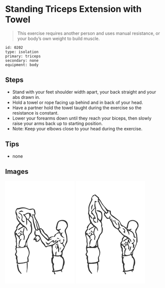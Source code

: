 # Standing Triceps Extension with Towel
> This exercise requires another person and uses manual resistance, or your body’s own weight to build muscle.

``` 
id: 0202 
type: isolation 
primary: triceps 
secondary: none 
equipment: body 
``` 

## Steps

 - Stand with your feet shoulder width apart, your back straight and your abs drawn in.
 - Hold a towel or rope facing up behind and in back of your head.
 - Have a partner hold the towel taught during the exercise so the resistance is constant.
 - Lower your forearms down until they reach your biceps, then slowly raise your arms back up to starting position.
 - Note: Keep your elbows close to your head during the exercise.

## Tips

 - none

## Images

<svg width="224" height="250pt" viewBox="0 0 168 250" xmlns="http://www.w3.org/2000/svg">
  <g fill="#FFF">
    <path d="M0 0h168v250H0V0m28.61 67.07c-4.02 3.97-4.87 10.57-2.29 15.55 2.12 3.61.19 8.18 2.43 11.73 1.85 2.85 3.53 5.89 6.18 8.1-2.61 2.86-5.16 5.82-7.28 9.07-1.41 1.7-.36 3.87.01 5.75-1.48 1.78-3.07 3.53-4.16 5.6-2.13 3.61-.61 7.96.1 11.76 1.79 4.12 3.03 8.55 1.89 13.05 1.58 4.02 2.03 8.73-.69 12.41.26.52.76 1.58 1.02 2.1-.45 1.2-.88 2.41-1.34 3.62.67 1.7 1.39 3.4 1.75 5.2.88 2.99-1.83 5.32-2.67 7.98.63 2.19 1.98 4.07 3.08 6.05-.24.75-.71 2.26-.95 3.01.85 2.59 2.13 5.18 1.97 7.97.06 1.65-.65 3.39.04 4.98 2.32.73 4.76 1.36 7.21.94 5.78-.85 11.78-1.01 17.22-3.38.16 5.79.58 11.59.28 17.39-.34 2.64-1.12 5.33-.24 7.96 1.65-8.9 3.01-17.94 1.57-26.98l2.52 1.24c1.01-3.73.07-7.53-.51-11.24 1.76-4.41 3.68-9.01 3.22-13.87-.49-3.3-1.78-6.4-2.64-9.6-.35-.37-1.04-1.11-1.39-1.48-2.1-5.01-2.19-10.5-1.57-15.83 1.46-3.79 4.01-7.12 4.75-11.18.7-3.44 4.01-5.36 5.57-8.33 1.53-2.42 1.34-5.41 1.68-8.15.64-4.34-1.59-8.42-1.22-12.75-.44-1.61-.82-3.24-1.15-4.88-2.22-2.1-4.45-4.2-6.45-6.53 2.1-2.4 3.56-5.25 4.04-8.42 1.49 1.45 3.26 2.54 5.19 3.3 1.15 4.91.88 10.04 2.34 14.89 1.45 5.11 2.12 10.61 5.04 15.17-2.88 4.41-4.32 12.21.92 15.5-1.49 2.33-3.27 4.45-5.21 6.42-.08.78-.25 2.32-.34 3.1 1.6-.17 3.2-.34 4.79-.52-.02 1.55-.64 3.95 1.45 4.45 4.7 1.58 8.32-3.1 10.07-6.85 1.11 3.8 2.96 7.44 5.23 10.68 2.52 2.68 4.92 5.46 6.95 8.55-.18.27-.54.82-.71 1.09 1.53-.73 2.93-.76 3.95.7.07-.33.21-.98.28-1.3 3.52-2.56 8.27-1.17 12.16-2.94-.27.37-.81 1.12-1.08 1.49 3.19 6.09-.51 13.12 2.53 19.27-1.32 2.14-.37 4.53.23 6.72-.77.79-1.55 1.59-2.33 2.38-.42 4.32-.6 8.72.88 12.88.37.35 1.1 1.05 1.46 1.4-.41 3.97-.16 7.99.89 11.84.82 2.28-.5 4.35-1.7 6.17.95 1.92 2.39 2.12 4.11.78-.17 2.49.9 4.73 2.16 6.8.74-.71 1.47-1.42 2.2-2.13-1.97-1.07-2.56-3.02-2.68-5.11 5.43.8 10.63-1.01 15.89-2.07.11.79.34 2.35.45 3.13 1.16-.23 2.33-.46 3.51-.66-.65-.18-1.93-.54-2.58-.72 1.04-2.58 1.46-5.72 4.06-7.27-.86-4.74 3.13-8.44 3.03-13.12.78-4.45-1.3-8.51-2.62-12.62-1.32-1.36-2.54-2.83-3.78-4.26 2.04-3.72 1.39-8.03 1.97-12.07 3.8-4.37 4.58-10.32 7.47-15.22 1.44-3.18 4-6.12 3.86-9.79-.05-5.37-.37-10.82-1.79-16.01-1.41-3.11-2.3-6.49-1.81-9.92 1.38-3.75 5.06-6.69 4.8-10.97.14-4.89-2.09-9.97-6.62-12.24-5.1-2.22-11.35-1.75-16.05 1.23-4.26 3.51-4.34 9.49-5.92 14.38-1.02 2.23-.08 4.53.43 6.75a46.81 46.81 0 0 1 7.73 6.39c-3.56-.88-6.18 1.64-8.37 3.99l-1.98.4c-1.03 1.81-2.05 3.63-3.09 5.44-4.44-1.12-8.55 1.09-12.22 3.31-.58-3.09-2.54-5.61-4.62-7.86-2.32-2.13-5.61-3.33-6.67-6.56-1.86-2.24-2.45-6.76-5.92-6.76.25-2.85-3.04-1.6-4.71-1.51-1.55-7.55-4.09-14.95-8.14-21.54-1.87-2.96-3.3-6.17-4.2-9.55.6-1.95 2.31-3.68 1.75-5.86-.6-3.75-.39-8.65-4.29-10.7-4.2-1.63-8.81 1.94-13.01-.14-4.38-1.9-9.05-3.37-13.87-3.28-4.55.25-8.87 2.05-13.45 2.11m.09 135.09c-.49 4.81.77 9.53 2.07 14.12.82 3.67 3.95 6.06 6.18 8.87.67 1.12 2.09.3 3.1.34-3.06-3.77-6.46-7.64-7.35-12.58-1.01-3.17-.91-6.63-1.94-9.74-.52-.25-1.55-.76-2.06-1.01z"/>
    <path d="M29 69.79c5.49.03 10.45-3.08 15.97-2.57 4.61-.1 8.71 2.16 12.97 3.52 3.39 1.08 6.65-1.59 9.99-.99 2.52 2.02 1.64 5.71 2.83 8.43.25 1.2 1.87 4.15-.52 4.01-1.98.45-6.76-.52-6.02 2.74 1.75-.3 3.47-.76 5.19-1.19.83 7.42 5.81 13.36 8.7 20.01 1.78 4.66 3.38 9.43 4.02 14.39-6.3-5.04-3.76-14.81-9.17-20.54.67 3.18 2.14 6.16 2.36 9.45.23 4.39 2.72 8.26 2.81 12.68-4.91-1.12-4.86-6.68-6-10.58-.6-3.79-2.54-7.25-2.82-11.09-.38-3.95-1.78-7.71-2.37-11.63-1.1.17-2.2.33-3.3.48-.62-1.35-1.22-2.7-1.82-4.06.25-.49.77-1.49 1.03-1.98-3.28-2.9-8.55-4.13-12.2-1.2-2.13 1.75-4.71 2.66-7.49 2.16 1.33 3.5 5.26 5.02 6.48 8.53 2.12 5.75.96 11.99 1.8 17.94 2.73-4.16 1.31-9.5 1.25-14.15l2.76 1.64c1.77 3.06 4.83 5.19 6.4 8.34-.02 2.42-1.36 4.96-.13 7.27 1.67 3.32.94 7.13.84 10.69-.05 5.33-6.02 7.89-6.91 12.96-1.23 5.7-5.95 9.99-6.59 15.86-.25 1.52-.29 3.09-.73 4.58-.99 1.81-2.95 3.01-3.42 5.13-5.63 1.18-11.4 1.33-17.12 1.02.23-.93.47-1.87.71-2.81-.27-2.02-.08-4.06.38-6.05-1.31-3.86-.8-7.94-.64-11.92-.75-3.33-3.01-6.39-2.28-10 2.98 2.09 5.15 5.01 7.4 7.81.46 1.48-.07 3.7 2.11 4.05-.01-2.51-.09-5.03-.78-7.46 1.6-1.11 3.08-2.38 4.53-3.68 1.39-.2 2.77-.41 4.16-.64.77 1.6 1.58 3.19 2.14 4.89-.25 2.65-.83 5.26-1.06 7.92.45.03 1.34.09 1.79.13.32-2.67 1.03-5.27 1.33-7.93-1.17-3.58-3.88-6.98-2.98-10.96 1.15-3.89 1.79-7.88 2.12-11.91 3.5 1.96 4.99 5.73 6.14 9.34 2.04-1.99-.16-5.08-.85-7.28-2.94-3.77-6.91-6.56-10.79-9.28-4.03-4.64-8.74-8.89-11.41-14.53-1.33-2.92-.1-6.14-.5-9.16-1.15-2.64-2.24-5.31-2.9-8.13.8-1.44 1.35-3.09 2.59-4.25m4.87 6.18c1.73 1.18 3.43-.91 5.25-.87 1.8.23 3.54.76 5.33 1.06-1.36-1.26-2.76-2.49-4.17-3.69-2.23.8-5.75.69-6.41 3.5m-1.9 1.08c.59 4.04 5.92 3.43 6.93 7.08 1.52 2.84 1.75 6.02.62 9.04-1.21 3.08 1.71 5.25 3.35 7.38.99.08 1.97.15 2.95.23.4-.7.81-1.39 1.21-2.08-1.73-.27-3.9-.24-4.87-2.01-2.08-2.26-.27-5.19-.22-7.78-.26-2.44-1.26-4.71-1.92-7.05-2.55-1.81-5.22-3.45-8.05-4.81m-.8 8.15c-.09 2.57 1.12 4.75 2.67 6.7 1.03-.25 2.05-.5 3.08-.76-2.33-1.28-4.62-3-4.85-5.88-.23-.01-.68-.04-.9-.06m7.09 55.93c-4.67 3.1-5.67 9.04-5.27 14.25-.26 1.71-1.46 3.92.46 5.1 1.8 1.65 4.03-.22 5.82-.94-1.94-.23-4.38.57-5.63-1.43 1.54-5.22 1.38-11.46 5.56-15.47-.23-.38-.71-1.13-.94-1.51z"/>
    <path d="M46.9 83.72c3.2-1.67 6.34-3.77 10.07-3.92 2.74 4.42 2.28 10.48-1.89 13.87-4.28-2.02-4.23-7.56-8.18-9.95zM128.92 101.86c1.35-3.12 5.19-3.71 8.16-4.16 5.27-.03 10.44 3.3 11.83 8.53 2.61 4.98-2.3 9.09-4.29 13.19-1.88 4.86 2.02 8.95 2.62 13.57.75 3.89 1.2 7.86 1.25 11.82-.85 5.13-3.98 9.6-4.52 14.84l-2.31-2.55c-.08-.61-.23-1.82-.31-2.43-.55-.33-1.66-.98-2.22-1.31 1.85-2.92 3.54-6.05 4.1-9.51-.49-1.27-1.66-2.08-2.52-3.08.15 2.79.09 5.59-.09 8.38-1.48.86-2.95 1.73-4.44 2.58-.65-.38-1.94-1.14-2.59-1.51-.1-1.62-.12-3.35-1.5-4.48.61-.32 1.84-.94 2.45-1.26-1.48-2.57-3.62.22-4.8 1.53 2.2.74 3.21 2.71 3.72 4.81.59 2.65 3.66 3.23 5.92 3.58.17 1.5.33 2.99.5 4.49.9.66 1.81 1.33 2.7 2.02-1.76 4.25-4.72 7.78-7.72 11.19-.08.78-.16 1.56-.23 2.34l2.5-.44c-.41 1.85-.85 3.69-1.26 5.55-3.9 2.07-8.25 2.49-12.58 1.91.09-3.15.8-6.21 1.3-9.29-3.97.87-2.69 6.27-3.08 9.23l-2.83.12c-.82-1.79-2.16-3.41-2.29-5.44-.38-3.69-1.93-7.24-1.64-10.99.13-2.48.35-4.96.59-7.43 4.07-2.25 7.14-5.8 11.05-8.25-.01.8-.02 2.4-.02 3.2.91-2.7 2.04-5.31 3.14-7.93-4.79 1.7-7.74 6.18-11.84 8.95-6.02 3.34-13.09 3.48-19.48 5.74-1.04-2.61-2.07-5.37-4.19-7.32-3.83-3.46-6.74-8.01-8.08-13.02-.6-2.44-2.09-4.49-3.49-6.52-3.23.11-6.39-.47-9.23-2.04.09-3.45.27-6.9.09-10.35 1.82.97 3.81 1.26 5.84 1.24.68-.79 1.07-3.02 2.47-1.92 2.6 2.06 2.19 6.06 4.25 8.6 5.38 6.81 11.45 13.09 18.21 18.53 3.18-2.02 6.61-3.57 9.91-5.38-2.82-.25-5.51.65-8.08 1.71 2.51-2.84 5.56-5.11 9.1-6.5l.41 1.58-.04-1.84c1.56.04 3.11.1 4.67.15 1.13-1.94 2.24-3.9 3.22-5.93 1.88-1.08 3.7-2.33 5.83-2.85 2.25.25 4.37 1.17 6.55 1.74-1.1.47-2.21.89-3.32 1.33 1.49 1.86 2.99 3.73 4.42 5.64 2.42 1.4 4.81 2.95 7.53 3.7-2.77-2.12-5.14-4.66-7.37-7.32.06-1.55.51-3.09.38-4.64 1.4-.51 2.78-1.07 4.12-1.72-1.54.05-3.07.28-4.56.64-1.43-.35-3.05-.26-4.29-1.13-.57-1.63-.98-3.31-1.47-4.96 1.15-.95 4.75-2.07 3-3.88-2.8 1.44-6.02 2.73-8.89.66 1.12-5.25 1.5-10.77 3.74-15.71m-3.82 38.6c1.85.34 3.7.65 5.56.96-.12-.37-.36-1.11-.49-1.48-1.4-.36-2.8-.74-4.2-1.09-.22.4-.65 1.21-.87 1.61m-8.34 6.86c.66-.69 1.98-2.08 2.64-2.77-2.6.05-5.46.4-7.36 2.36-2.44 2.45-5.49 4.1-8.17 6.24-.24-.38-.71-1.14-.94-1.51-2.41-.4-3.91-2.35-5.49-3.99 1.11 2.43 1.92 5.14 3.83 7.09 2.95 1.91 7.4-.65 6.96-4.3.67.18 2.01.53 2.68.7l-.95-.74c1.51-1.06 3.01-2.13 4.52-3.18.78 1.04.69 3.51 2.48 3.15 3.47-.24 7.47-2.89 7.09-6.79-2.7.94-4.27 6.35-7.29 3.74m4.75 10.46c1.09-.58 2.16-1.18 3.24-1.79l-.52-.74 2.41-.8c-.46 2.37-.75 4.78-.94 7.19-.88 1.71-1.66 3.47-2.17 5.33 1.72-1.04 2.86-2.67 3.94-4.31 2.61 3.37-1.74 9.25 2.86 11.21-.35-4.19 1.31-8.65-.59-12.6-1.4-3.02-1.64-6.4-2.25-9.63l-.26 3.07c-.64-.69-1.28-1.37-1.91-2.06-1.51 1.52-3 3.11-3.81 5.13m.02 2.44c-.05.45-.14 1.34-.18 1.79 2.81 2.63 3.19-4.73.18-1.79m10.98 7.4c2.78-.89 2.11-4.4 2.83-6.65a15.881 15.881 0 0 0-2.83 6.65zM29.43 119.06c-1.47-5.64 2.91-10.84 7.3-13.83 1.63 2.28 3.96 3.85 6.19 5.48-3.68 2.6-7.96 4.54-11.67 7.24.19.79.4 1.57.63 2.36 3.49-2.75 7.21-5.2 11.14-7.28 1.05-.92 2.33-.8 3.51-.19-2.12 3.08-2.77 6.76-3.12 10.41-.64.33-1.92.99-2.57 1.32-1.59-.81-2.65-2.07-2.7-3.94-.69.89-2.28 1.61-1.51 2.94 1.26 2.06 4.09 2.27 6.14 1.38-.13 1.77-.27 3.53-.42 5.3-1.36-.33-2.72-.67-4.07-1.02.35-.7 1.05-2.12 1.41-2.82-1.06.74-3.71.51-3.27 2.46.37.65 1.12 1.94 1.5 2.58-.7-.13-2.1-.4-2.8-.53l1.52.81c-1.1.87-2.21 1.73-3.31 2.6a35.292 35.292 0 0 0-5.09-4.45l.48-2.92c-.94.19-2.82.56-3.76.75.25-3.45 1.83-6.46 4.47-8.65m.45 10.67c2.5-.7 6.04-1.56 6.09-4.78a59.546 59.546 0 0 0-6.09 4.78z"/>
    <path d="M84.11 118.21c1.06.06 3.19.17 4.26.23 2.24 5.64 6.11 10.57 10.82 14.37 2.67 2.14 4.57 5.01 5.92 8.12l-2 1.06 1.08 1.58c-.97-1-1.92-2.03-2.8-3.12-5.63-3.3-9.39-8.7-13.89-13.25-.5-3.2-1.08-6.53-3.39-8.99zM76.58 134.05c4.5-.62 7.18 3.54 7.63 7.51-.83-.23-2.47-.69-3.29-.92l2.03.88c-1.41 2.6-4.06 3.92-6.33 5.62-.38-2.59-.76-5.17-1.34-7.71-1.42.72-2.83 1.47-4.24 2.21 1.95-2.46 3.92-4.9 5.54-7.59zM48.79 159.97c2-3.34.52-7.78 3.36-10.66.13 2.88.35 5.78-.05 8.65-1.06.73-2.2 1.35-3.31 2.01zM28.83 162.71c7.96 1.52 16.23.38 23.71-2.62 0 .61-.01 1.84-.01 2.46 3.7 4.67 5.56 11.08 4.21 16.96-.75 3.57-3.93 6.56-2.97 10.42.2 2.48 1.52 6.29-1.91 7.13-6.9 1.78-14.26 3.14-21.38 2.27.1-4.84-2-9.72-.69-14.49-1-2.15-2.3-4.14-3.75-6.02 1.01-2.5 3-4.94 2.3-7.79-.26-1.87-1-3.61-1.67-5.35.72-1 1.45-1.98 2.16-2.97zM117.2 182.9c5.37 1.1 11.19 2.16 16.45.02-.17.78-.52 2.33-.7 3.11.39-.24 1.17-.71 1.56-.94 2.63 1.98 5.2 4.49 5.79 7.88.67 5.37-.64 10.71-1.81 15.92-.28 2.43-.74 5.18-2.89 6.71-6.4 2.23-13.06 3.34-19.84 3.09 1.08-.4 2.16-.8 3.25-1.18-.25-1.92-.78-3.78-1.38-5.61-1.12-3.32-.2-6.84.82-10.05-.42-.31-1.27-.92-1.7-1.23-1.85-4.29-2.45-9.8.84-13.57-.12-1.38-.25-2.77-.39-4.15z"/>
  </g>
  <g fill="#333">
    <path d="M28.61 67.07c4.58-.06 8.9-1.86 13.45-2.11 4.82-.09 9.49 1.38 13.87 3.28 4.2 2.08 8.81-1.49 13.01.14 3.9 2.05 3.69 6.95 4.29 10.7.56 2.18-1.15 3.91-1.75 5.86.9 3.38 2.33 6.59 4.2 9.55 4.05 6.59 6.59 13.99 8.14 21.54 1.67-.09 4.96-1.34 4.71 1.51 3.47 0 4.06 4.52 5.92 6.76 1.06 3.23 4.35 4.43 6.67 6.56 2.08 2.25 4.04 4.77 4.62 7.86 3.67-2.22 7.78-4.43 12.22-3.31 1.04-1.81 2.06-3.63 3.09-5.44l1.98-.4c2.19-2.35 4.81-4.87 8.37-3.99a46.81 46.81 0 0 0-7.73-6.39c-.51-2.22-1.45-4.52-.43-6.75 1.58-4.89 1.66-10.87 5.92-14.38 4.7-2.98 10.95-3.45 16.05-1.23 4.53 2.27 6.76 7.35 6.62 12.24.26 4.28-3.42 7.22-4.8 10.97-.49 3.43.4 6.81 1.81 9.92 1.42 5.19 1.74 10.64 1.79 16.01.14 3.67-2.42 6.61-3.86 9.79-2.89 4.9-3.67 10.85-7.47 15.22-.58 4.04.07 8.35-1.97 12.07 1.24 1.43 2.46 2.9 3.78 4.26 1.32 4.11 3.4 8.17 2.62 12.62.1 4.68-3.89 8.38-3.03 13.12-2.6 1.55-3.02 4.69-4.06 7.27.65.18 1.93.54 2.58.72-1.18.2-2.35.43-3.51.66-.11-.78-.34-2.34-.45-3.13-5.26 1.06-10.46 2.87-15.89 2.07.12 2.09.71 4.04 2.68 5.11-.73.71-1.46 1.42-2.2 2.13-1.26-2.07-2.33-4.31-2.16-6.8-1.72 1.34-3.16 1.14-4.11-.78 1.2-1.82 2.52-3.89 1.7-6.17-1.05-3.85-1.3-7.87-.89-11.84-.36-.35-1.09-1.05-1.46-1.4-1.48-4.16-1.3-8.56-.88-12.88.78-.79 1.56-1.59 2.33-2.38-.6-2.19-1.55-4.58-.23-6.72-3.04-6.15.66-13.18-2.53-19.27.27-.37.81-1.12 1.08-1.49-3.89 1.77-8.64.38-12.16 2.94-.07.32-.21.97-.28 1.3-1.02-1.46-2.42-1.43-3.95-.7.17-.27.53-.82.71-1.09-2.03-3.09-4.43-5.87-6.95-8.55-2.27-3.24-4.12-6.88-5.23-10.68-1.75 3.75-5.37 8.43-10.07 6.85-2.09-.5-1.47-2.9-1.45-4.45-1.59.18-3.19.35-4.79.52.09-.78.26-2.32.34-3.1 1.94-1.97 3.72-4.09 5.21-6.42-5.24-3.29-3.8-11.09-.92-15.5-2.92-4.56-3.59-10.06-5.04-15.17-1.46-4.85-1.19-9.98-2.34-14.89-1.93-.76-3.7-1.85-5.19-3.3-.48 3.17-1.94 6.02-4.04 8.42 2 2.33 4.23 4.43 6.45 6.53.33 1.64.71 3.27 1.15 4.88-.37 4.33 1.86 8.41 1.22 12.75-.34 2.74-.15 5.73-1.68 8.15-1.56 2.97-4.87 4.89-5.57 8.33-.74 4.06-3.29 7.39-4.75 11.18-.62 5.33-.53 10.82 1.57 15.83.35.37 1.04 1.11 1.39 1.48.86 3.2 2.15 6.3 2.64 9.6.46 4.86-1.46 9.46-3.22 13.87.58 3.71 1.52 7.51.51 11.24l-2.52-1.24c1.44 9.04.08 18.08-1.57 26.98-.88-2.63-.1-5.32.24-7.96.3-5.8-.12-11.6-.28-17.39-5.44 2.37-11.44 2.53-17.22 3.38-2.45.42-4.89-.21-7.21-.94-.69-1.59.02-3.33-.04-4.98.16-2.79-1.12-5.38-1.97-7.97.24-.75.71-2.26.95-3.01-1.1-1.98-2.45-3.86-3.08-6.05.84-2.66 3.55-4.99 2.67-7.98-.36-1.8-1.08-3.5-1.75-5.2.46-1.21.89-2.42 1.34-3.62-.26-.52-.76-1.58-1.02-2.1 2.72-3.68 2.27-8.39.69-12.41 1.14-4.5-.1-8.93-1.89-13.05-.71-3.8-2.23-8.15-.1-11.76 1.09-2.07 2.68-3.82 4.16-5.6-.37-1.88-1.42-4.05-.01-5.75 2.12-3.25 4.67-6.21 7.28-9.07-2.65-2.21-4.33-5.25-6.18-8.1-2.24-3.55-.31-8.12-2.43-11.73-2.58-4.98-1.73-11.58 2.29-15.55m.39 2.72c-1.24 1.16-1.79 2.81-2.59 4.25.66 2.82 1.75 5.49 2.9 8.13.4 3.02-.83 6.24.5 9.16 2.67 5.64 7.38 9.89 11.41 14.53 3.88 2.72 7.85 5.51 10.79 9.28.69 2.2 2.89 5.29.85 7.28-1.15-3.61-2.64-7.38-6.14-9.34-.33 4.03-.97 8.02-2.12 11.91-.9 3.98 1.81 7.38 2.98 10.96-.3 2.66-1.01 5.26-1.33 7.93-.45-.04-1.34-.1-1.79-.13.23-2.66.81-5.27 1.06-7.92-.56-1.7-1.37-3.29-2.14-4.89-1.39.23-2.77.44-4.16.64-1.45 1.3-2.93 2.57-4.53 3.68.69 2.43.77 4.95.78 7.46-2.18-.35-1.65-2.57-2.11-4.05-2.25-2.8-4.42-5.72-7.4-7.81-.73 3.61 1.53 6.67 2.28 10-.16 3.98-.67 8.06.64 11.92-.46 1.99-.65 4.03-.38 6.05-.24.94-.48 1.88-.71 2.81 5.72.31 11.49.16 17.12-1.02.47-2.12 2.43-3.32 3.42-5.13.44-1.49.48-3.06.73-4.58.64-5.87 5.36-10.16 6.59-15.86.89-5.07 6.86-7.63 6.91-12.96.1-3.56.83-7.37-.84-10.69-1.23-2.31.11-4.85.13-7.27-1.57-3.15-4.63-5.28-6.4-8.34l-2.76-1.64c.06 4.65 1.48 9.99-1.25 14.15-.84-5.95.32-12.19-1.8-17.94-1.22-3.51-5.15-5.03-6.48-8.53 2.78.5 5.36-.41 7.49-2.16 3.65-2.93 8.92-1.7 12.2 1.2-.26.49-.78 1.49-1.03 1.98.6 1.36 1.2 2.71 1.82 4.06 1.1-.15 2.2-.31 3.3-.48.59 3.92 1.99 7.68 2.37 11.63.28 3.84 2.22 7.3 2.82 11.09 1.14 3.9 1.09 9.46 6 10.58-.09-4.42-2.58-8.29-2.81-12.68-.22-3.29-1.69-6.27-2.36-9.45 5.41 5.73 2.87 15.5 9.17 20.54-.64-4.96-2.24-9.73-4.02-14.39-2.89-6.65-7.87-12.59-8.7-20.01-1.72.43-3.44.89-5.19 1.19-.74-3.26 4.04-2.29 6.02-2.74 2.39.14.77-2.81.52-4.01-1.19-2.72-.31-6.41-2.83-8.43-3.34-.6-6.6 2.07-9.99.99-4.26-1.36-8.36-3.62-12.97-3.52-5.52-.51-10.48 2.6-15.97 2.57m17.9 13.93c3.95 2.39 3.9 7.93 8.18 9.95 4.17-3.39 4.63-9.45 1.89-13.87-3.73.15-6.87 2.25-10.07 3.92m82.02 18.14c-2.24 4.94-2.62 10.46-3.74 15.71 2.87 2.07 6.09.78 8.89-.66 1.75 1.81-1.85 2.93-3 3.88.49 1.65.9 3.33 1.47 4.96 1.24.87 2.86.78 4.29 1.13 1.49-.36 3.02-.59 4.56-.64-1.34.65-2.72 1.21-4.12 1.72.13 1.55-.32 3.09-.38 4.64 2.23 2.66 4.6 5.2 7.37 7.32-2.72-.75-5.11-2.3-7.53-3.7-1.43-1.91-2.93-3.78-4.42-5.64 1.11-.44 2.22-.86 3.32-1.33-2.18-.57-4.3-1.49-6.55-1.74-2.13.52-3.95 1.77-5.83 2.85-.98 2.03-2.09 3.99-3.22 5.93-1.56-.05-3.11-.11-4.67-.15l.04 1.84-.41-1.58c-3.54 1.39-6.59 3.66-9.1 6.5 2.57-1.06 5.26-1.96 8.08-1.71-3.3 1.81-6.73 3.36-9.91 5.38-6.76-5.44-12.83-11.72-18.21-18.53-2.06-2.54-1.65-6.54-4.25-8.6-1.4-1.1-1.79 1.13-2.47 1.92-2.03.02-4.02-.27-5.84-1.24.18 3.45 0 6.9-.09 10.35 2.84 1.57 6 2.15 9.23 2.04 1.4 2.03 2.89 4.08 3.49 6.52 1.34 5.01 4.25 9.56 8.08 13.02 2.12 1.95 3.15 4.71 4.19 7.32 6.39-2.26 13.46-2.4 19.48-5.74 4.1-2.77 7.05-7.25 11.84-8.95-1.1 2.62-2.23 5.23-3.14 7.93 0-.8.01-2.4.02-3.2-3.91 2.45-6.98 6-11.05 8.25-.24 2.47-.46 4.95-.59 7.43-.29 3.75 1.26 7.3 1.64 10.99.13 2.03 1.47 3.65 2.29 5.44l2.83-.12c.39-2.96-.89-8.36 3.08-9.23-.5 3.08-1.21 6.14-1.3 9.29 4.33.58 8.68.16 12.58-1.91.41-1.86.85-3.7 1.26-5.55l-2.5.44c.07-.78.15-1.56.23-2.34 3-3.41 5.96-6.94 7.72-11.19-.89-.69-1.8-1.36-2.7-2.02-.17-1.5-.33-2.99-.5-4.49-2.26-.35-5.33-.93-5.92-3.58-.51-2.1-1.52-4.07-3.72-4.81 1.18-1.31 3.32-4.1 4.8-1.53-.61.32-1.84.94-2.45 1.26 1.38 1.13 1.4 2.86 1.5 4.48.65.37 1.94 1.13 2.59 1.51 1.49-.85 2.96-1.72 4.44-2.58.18-2.79.24-5.59.09-8.38.86 1 2.03 1.81 2.52 3.08-.56 3.46-2.25 6.59-4.1 9.51.56.33 1.67.98 2.22 1.31.08.61.23 1.82.31 2.43l2.31 2.55c.54-5.24 3.67-9.71 4.52-14.84-.05-3.96-.5-7.93-1.25-11.82-.6-4.62-4.5-8.71-2.62-13.57 1.99-4.1 6.9-8.21 4.29-13.19-1.39-5.23-6.56-8.56-11.83-8.53-2.97.45-6.81 1.04-8.16 4.16m-99.49 17.2c-2.64 2.19-4.22 5.2-4.47 8.65.94-.19 2.82-.56 3.76-.75l-.48 2.92c1.83 1.32 3.54 2.8 5.09 4.45 1.1-.87 2.21-1.73 3.31-2.6l-1.52-.81c.7.13 2.1.4 2.8.53-.38-.64-1.13-1.93-1.5-2.58-.44-1.95 2.21-1.72 3.27-2.46-.36.7-1.06 2.12-1.41 2.82 1.35.35 2.71.69 4.07 1.02.15-1.77.29-3.53.42-5.3-2.05.89-4.88.68-6.14-1.38-.77-1.33.82-2.05 1.51-2.94.05 1.87 1.11 3.13 2.7 3.94.65-.33 1.93-.99 2.57-1.32.35-3.65 1-7.33 3.12-10.41-1.18-.61-2.46-.73-3.51.19a73.798 73.798 0 0 0-11.14 7.28c-.23-.79-.44-1.57-.63-2.36 3.71-2.7 7.99-4.64 11.67-7.24-2.23-1.63-4.56-3.2-6.19-5.48-4.39 2.99-8.77 8.19-7.3 13.83m54.68-.85c2.31 2.46 2.89 5.79 3.39 8.99 4.5 4.55 8.26 9.95 13.89 13.25.88 1.09 1.83 2.12 2.8 3.12l-1.08-1.58 2-1.06c-1.35-3.11-3.25-5.98-5.92-8.12-4.71-3.8-8.58-8.73-10.82-14.37-1.07-.06-3.2-.17-4.26-.23m-7.53 15.84c-1.62 2.69-3.59 5.13-5.54 7.59 1.41-.74 2.82-1.49 4.24-2.21.58 2.54.96 5.12 1.34 7.71 2.27-1.7 4.92-3.02 6.33-5.62l-2.03-.88c.82.23 2.46.69 3.29.92-.45-3.97-3.13-8.13-7.63-7.51m-27.79 25.92c1.11-.66 2.25-1.28 3.31-2.01.4-2.87.18-5.77.05-8.65-2.84 2.88-1.36 7.32-3.36 10.66m-19.96 2.74c-.71.99-1.44 1.97-2.16 2.97.67 1.74 1.41 3.48 1.67 5.35.7 2.85-1.29 5.29-2.3 7.79 1.45 1.88 2.75 3.87 3.75 6.02-1.31 4.77.79 9.65.69 14.49 7.12.87 14.48-.49 21.38-2.27 3.43-.84 2.11-4.65 1.91-7.13-.96-3.86 2.22-6.85 2.97-10.42 1.35-5.88-.51-12.29-4.21-16.96 0-.62.01-1.85.01-2.46-7.48 3-15.75 4.14-23.71 2.62m88.37 20.19c.14 1.38.27 2.77.39 4.15-3.29 3.77-2.69 9.28-.84 13.57.43.31 1.28.92 1.7 1.23-1.02 3.21-1.94 6.73-.82 10.05.6 1.83 1.13 3.69 1.38 5.61-1.09.38-2.17.78-3.25 1.18 6.78.25 13.44-.86 19.84-3.09 2.15-1.53 2.61-4.28 2.89-6.71 1.17-5.21 2.48-10.55 1.81-15.92-.59-3.39-3.16-5.9-5.79-7.88-.39.23-1.17.7-1.56.94.18-.78.53-2.33.7-3.11-5.26 2.14-11.08 1.08-16.45-.02z"/>
    <path d="M33.87 75.97c.66-2.81 4.18-2.7 6.41-3.5 1.41 1.2 2.81 2.43 4.17 3.69-1.79-.3-3.53-.83-5.33-1.06-1.82-.04-3.52 2.05-5.25.87zM31.97 77.05c2.83 1.36 5.5 3 8.05 4.81.66 2.34 1.66 4.61 1.92 7.05-.05 2.59-1.86 5.52.22 7.78.97 1.77 3.14 1.74 4.87 2.01-.4.69-.81 1.38-1.21 2.08-.98-.08-1.96-.15-2.95-.23-1.64-2.13-4.56-4.3-3.35-7.38 1.13-3.02.9-6.2-.62-9.04-1.01-3.65-6.34-3.04-6.93-7.08zM31.17 85.2c.22.02.67.05.9.06.23 2.88 2.52 4.6 4.85 5.88-1.03.26-2.05.51-3.08.76-1.55-1.95-2.76-4.13-2.67-6.7zM29.88 129.73c1.93-1.73 3.96-3.32 6.09-4.78-.05 3.22-3.59 4.08-6.09 4.78zM125.1 140.46c.22-.4.65-1.21.87-1.61 1.4.35 2.8.73 4.2 1.09.13.37.37 1.11.49 1.48-1.86-.31-3.71-.62-5.56-.96zM38.26 141.13c.23.38.71 1.13.94 1.51-4.18 4.01-4.02 10.25-5.56 15.47 1.25 2 3.69 1.2 5.63 1.43-1.79.72-4.02 2.59-5.82.94-1.92-1.18-.72-3.39-.46-5.1-.4-5.21.6-11.15 5.27-14.25zM116.76 147.32c3.02 2.61 4.59-2.8 7.29-3.74.38 3.9-3.62 6.55-7.09 6.79-1.79.36-1.7-2.11-2.48-3.15-1.51 1.05-3.01 2.12-4.52 3.18l.95.74c-.67-.17-2.01-.52-2.68-.7.44 3.65-4.01 6.21-6.96 4.3-1.91-1.95-2.72-4.66-3.83-7.09 1.58 1.64 3.08 3.59 5.49 3.99.23.37.7 1.13.94 1.51 2.68-2.14 5.73-3.79 8.17-6.24 1.9-1.96 4.76-2.31 7.36-2.36-.66.69-1.98 2.08-2.64 2.77zM121.51 157.78c.81-2.02 2.3-3.61 3.81-5.13.63.69 1.27 1.37 1.91 2.06l.26-3.07c.61 3.23.85 6.61 2.25 9.63 1.9 3.95.24 8.41.59 12.6-4.6-1.96-.25-7.84-2.86-11.21-1.08 1.64-2.22 3.27-3.94 4.31.51-1.86 1.29-3.62 2.17-5.33.19-2.41.48-4.82.94-7.19l-2.41.8.52.74c-1.08.61-2.15 1.21-3.24 1.79z"/>
    <path d="M121.53 160.22c3.01-2.94 2.63 4.42-.18 1.79.04-.45.13-1.34.18-1.79zM132.51 167.62c.42-2.42 1.39-4.67 2.83-6.65-.72 2.25-.05 5.76-2.83 6.65zM28.7 202.16c.51.25 1.54.76 2.06 1.01 1.03 3.11.93 6.57 1.94 9.74.89 4.94 4.29 8.81 7.35 12.58-1.01-.04-2.43.78-3.1-.34-2.23-2.81-5.36-5.2-6.18-8.87-1.3-4.59-2.56-9.31-2.07-14.12z"/>
  </g>
</svg>

<svg width="224" height="250pt" viewBox="0 0 168 250" xmlns="http://www.w3.org/2000/svg">
  <g fill="#FFF">
    <path d="M0 0h168v250H0V0m41.68 35.7c-1.45 1.57-2.37 3.56-3.41 5.41-1.54 2.25-.04 5.21-1.61 7.44-3.25 6.67-6.83 13.82-5.95 21.47.44 3.52-.91 6.9-.97 10.4 2.63 3.41 1.54 7.82 2.59 11.72.61 3.57 2.68 6.79 2.49 10.49-2.72 2.93-5.36 6.01-7.47 9.42-1.12 1.62.05 3.49.39 5.14-1.36 1.63-2.83 3.21-3.89 5.07-3.12 5.11-.31 11.29 1.31 16.48 1.48 3.29.66 6.86.74 10.3 1.17 3.07 1.35 6.53-.24 9.5-2.05 5.04.06 10.34.71 15.45-1.04 1.56-2.17 3.11-2.78 4.92.46 2.26 2.03 4.1 3.08 6.12-.25.76-.74 2.28-.99 3.04 1.66 3.85 2.81 8.08 1.44 12.22l2.36 1.48c-2.18 4.7.23 9.75 1.29 14.42.67 3.79 4.06 6.01 6.16 8.97.64 1.28 2.02.43 2.97.11-2.33-2.51-4.29-5.39-5.99-8.35-1.87-4.7-2.2-9.82-2.49-14.82 6.74-.22 13.56-.23 20.14-1.87-.07 2.31.46 4.55 1.15 6.74.1 3.05-.5 6.08-.44 9.14.11 2.47-1.46 5.11.11 7.39-.16-2.7.81-5.15 1.84-7.58.68-6.3.17-12.62-.38-18.91.6.27 1.8.8 2.4 1.07 1.89-4.7-2.01-9.71.64-14.21 1.49-3.45 2.34-7.2 2.05-10.96-.43-3.25-1.88-6.25-2.57-9.44-.41-.38-1.24-1.13-1.65-1.5-.15-5.31-1.59-10.55-1.21-15.88.97-3.55 3.69-6.39 4.32-10.07.51-4.91 5.92-7.18 6.91-11.91.61-4.14 1.54-8.81-1.43-12.32 1.58-4.34-.15-8.55-1.37-12.65 3.09-6.78 2.74-14.38 1.54-21.56-1.7-2.92-4.91-4.99-8.3-5.3-1.92-.48-4.25-.7-5.48 1.17 3.97.35 7.44 2.25 10.82 4.19 2.15 4.49 1.82 9.61.93 14.36-.66 1.35-1.28 2.72-1.89 4.1-2.43-1.19-4.34-3.24-5.77-5.49-1.05-4.56-1.32-9.45-3.96-13.47-2.79-3.7 0-8.42-1.59-12.45-1.29-3.54-.95-7.37-1.12-11.06l-1.24.8c-.82 3.87-1.58 8.49.82 11.95-.57-.06-1.7-.16-2.27-.22-1.19 3.91-5.26 5.46-7.21 8.83.01 1.93.38 3.83.64 5.73 3.94 1.25 6.27 5.02 7.61 8.7l-3 .04c-1.49 4.14-.41 8.53 2.26 11.88 1.77.35 3.55.65 5.33.96-.2-.6-.59-1.79-.79-2.38-3.98.24-7.14-4.44-4.93-7.92 1.52 1.34 2.79 1.31 3.81-.1-1.46-6.11-5.62-10.83-9.28-15.7 1.12-1.6 2.22-3.24 3.72-4.52 1.03-1.04 2.76-2.09 1.98-3.9l2.77.03c-.6 3.59-1.39 7.65.7 10.93 2.54 3.95 3 8.69 3.85 13.19.74 3.41-.57 6.87.19 10.28 3-1.25.87-5.69 1.66-8.19 2.31 3.09 5.36 5.59 7.33 8.91 1.44 2.48.32 5.35.41 8.01 2.07 3.4 1.12 7.45 1.1 11.19.06 4.97-5.33 7.42-6.59 11.88-.96 3.94-2.85 7.56-5 10.97-1.83 2.97-2.01 6.53-2.43 9.9-1.62 4.23-6.71 6.93-11.13 5.8l.26-1.28c-2.44.93-3.67-1.35-5.45-2.43-.01 1.54.52 2.89 1.58 4.03-2.07-.13-4.15-.19-6.23-.2 1.5-1.96.44-4.45 1.03-6.68.46-2.06-.62-4.05-.62-6.11-.05-3 .44-6.13-.96-8.93-.69-2.62-3.06-5.65-.8-8.11 1.26 1.06 2.5 2.14 3.72 3.25 1.01 1.69 2.28 3.22 3.61 4.67.02 1.57-.22 3.41 1.87 3.74-.17-2.47.4-5.19-.96-7.41 1.87-.85 3.33-2.27 4.72-3.74 1.45.09 2.85-.15 4.19-.71.8 1.66 1.67 3.3 2.22 5.06-.32 2.64-1.02 5.22-1.1 7.89.46.03 1.39.07 1.85.1-.05-2.86 1.26-5.58 1.18-8.4-1.15-2.29-2.49-4.53-2.9-7.1-.75-2.62.51-5.16 1.01-7.69.35-1.42.5-3.11 1.83-4-.34-1-.79-2.78.9-2.66 2.24 2.03 3.12 4.97 4.28 7.66.35.12 1.04.37 1.38.5-.83-3.47-1.21-7.63-4.57-9.66-3.01-3.33-7.2-5.44-9.56-9.35-2.45-3.07-3.06-7.14-5.55-10.19-.4-2.19-.02-4.45-.07-6.67 1.98 2.14 3.27 6.26 6.47 6.45-.92-3.55-4.16-5.69-5.64-8.94-3.46-2.51-3.74-7.05-2.08-10.69-2.05-9.72 3.12-18.59 7.3-26.96-.8-2.1-1.7-4.87.16-6.71 1.65-1.25 3.27-2.55 4.71-4.04 3.41 1.89 6.36 4.5 8.8 7.53-.68 2.71-.38 5.5-.11 8.24-2.51-.09-4.93-.73-6.95-2.26-1.65 1.38-1.58 3.32-.96 5.24 1.02-.87 2.04-1.74 3.07-2.61 1.9.05 3.8.01 5.7-.13 1.2 4.6 4.11 8.43 5.96 12.76 2.35 5.17 6.17 9.4 10.39 13.12-3.77-.32-2.57 4.04-2.68 6.41 1.4 2.4 3.42 4.34 5.3 6.36l-1.48.03c1.67.3 2.73 1.62 3.86 2.75 1.88-.6 3.82-.99 5.81-1.01.35 3.45 3.2 5.75 4.49 8.8 2.08 3.71 2.81 8.1 5.57 11.42 2.3 2.9 5.79 4.35 8.95 6.08 3.03 1.49 2.99 5.49 5.68 7.33 3.51 2.81 5.89 6.93 10.03 8.94-1.76 2.19-3.61 4.33-4.94 6.82-.48 1.53.36 3.1.02 4.65-1.66 2.48-4.15 4.96-3.61 8.22-.03 3.96.3 8.15 3.09 11.25-.89 3.21.19 6.37 1.56 9.25-.32 2.03-.76 4.06-1.75 5.88l.9 2.19c-.28.59-.83 1.76-1.11 2.35 2.66 5.02-.38 10.92 2.2 16.07.38.25 1.12.76 1.49 1.01-1.2 5.34 1.12 10.5.9 15.78-.47.56-1.41 1.67-1.88 2.23.93 2.15 2.4 2.57 4.28.89-.41 2.51.74 4.74 2.06 6.76.59-.46 1.76-1.37 2.34-1.83-2.04-1.08-2.88-3.02-2.67-5.3 5.41.95 10.52-1.15 15.78-1.97.11.75.32 2.24.43 2.98 1.12-.04 2.23-.26 3.28-.66l-2.72-.76c.68-1.67 2.34-2.02 3.94-2.25.48-1.8-.07-3.47-1.15-4.91-.2.83-.61 2.51-.81 3.34.07-.8.22-2.41.29-3.21-2.64 3.16-6.71 3.44-10.38 4.49-3.88 1.49-8.1.57-12.13 1.04.69-.28 2.07-.83 2.76-1.1.36-3.36-2.2-6.19-1.66-9.58-.37-2.59 2.62-5.72-.32-7.52-1.66-4.2-4.54-11.1.43-13.96-1.49-.44-2.97-.9-4.43-1.41 1.26-2.41 3.98-1.68 6.18-1.8 5.08.05 10.12-1.21 14.78-3.16.12 1.58 1.16 2.76 2.11 3.94-.14.67-.28 1.35-.42 2.03 4.13 2.25 5.66 7.39 4.93 11.83-.02 4.95-2.19 9.56-2.31 14.49.69.33 2.08 1 2.77 1.33.14-1.83-.83-3.94.24-5.62 4.83-7.92 2.92-18.9-3.81-25.09.96-2.91 1.13-5.96 1.26-8.99.07-3.62 3.42-5.82 4.29-9.16 1.33-4.83 4.55-9.01 4.96-14.09.34-.41 1.03-1.21 1.37-1.61.48-6.44-.4-12.84-1.19-19.21-.45-2.45-2.33-4.51-2.12-7.09 1.78-3.71 3.8-7.29 5.6-10.99 1.37-5.12-.76-11.12-5.6-13.6-4.92-3.99-12.36-3.47-17.27.22-4.19 4.14-3.75 10.54-5.95 15.67.89.88 1.76 1.78 2.64 2.66 1.36-5.61 1.32-11.93 4.78-16.81 3.69-2.53 8.71-3.16 12.75-1.03 4.13 1.55 5.95 6.02 6.92 9.98-.1 3.83-2.97 6.63-4.88 9.69-.64 2.1-.73 4.32-1.06 6.48 4.05 7.35 2.75 15.89 2.94 23.91-.7 4.7-2.58 9.17-4.69 13.4-.61-.56-1.21-1.13-1.8-1.7 2.26-1.49 1.22-3.98 1.02-6.13-.53-.33-1.6-.99-2.14-1.33 1.31-2.11 2.47-4.3 3.58-6.52-.4-2.45-1.64-5.06-4.25-5.73 1.18 2.56 2.28 5.19 2.23 8.07-1.79 1.15-3.6 2.43-5.8 2.54.92 1.53 1.92 3.21 4.08 2.51-.23 3.04-.54 6.07-.94 9.08 1.32-.25 2.64-.5 3.97-.74-1.54 3.65-5.4 6.2-5.62 10.38.51 1.99.87 5.32-1.84 5.8.51-2.04 1.01-4.08 1.34-6.16-3.12.4-2.81 4.07-3.44 6.34-4.13 1.69-10.72 3.84-13.82-.54 1.38-4.4.91-9.57 4.47-13.04-1.35-.16-2.74-.4-3.8-1.32.09-1.85-.7-4.28 1.25-5.5 1.21-1.66 3.37-1.68 5.17-2.23.74 1.79 2.34 3.52 1.63 5.59-.1 1.74-1.65 5.18 1.33 5.16.19-2.33.63-4.62.92-6.93-1.96-3.72-4.01-7.85-2.16-12.11 1.11 1.31 2.02 5.65 4.3 3.63-2.21-3.07-1.71-7.51-4.71-9.95-.95 2.53-1.12 5.23-1.61 7.87-1.44 1.77-4.59.71-3.9-1.79-1.06.37-1.75 1.1-2.09 2.19 1.08 1.76 3.37 2.35 5.26 1.61.04 1.17.09 2.33.15 3.5-.71 0-2.11-.01-2.82-.01.12-.67.36-2.01.47-2.68-2.57.23-3.35 2.37-1.66 4.18-1.08.74-2.09 1.58-3.06 2.46-1.73-1.81-5.63-2.83-4.07-6.03-.78.17-2.34.52-3.12.69.18-2.67 1.37-4.96 3.29-6.79-.92-4.36 1.83-8.41 5.02-11.16 1.9 1.48 3.96 2.74 6.09 3.87-3.49 1.63-6.51 4.03-9.74 6.09.09.52.26 1.56.34 2.09 1.08-.02 1.74-.97 2.55-1.54 2.45-2.22 5.5-3.56 8.19-5.44 3.62 1.3 5.96 4.32 6.74 8.06.36-.14 1.09-.42 1.46-.56-.58-2.58-1.13-5.55-3.48-7.14-3.82-3.25-7.9-6.6-12.74-8.12-6.28-3.79-10.34-10.03-14.88-15.59.63-.16 1.89-.47 2.52-.63-.11-.73-.32-2.19-.42-2.92 1.25.75 2.66 1.57 4.18 1.7-1.08-1.05-2.17-2.08-3.27-3.1-.28-2.31-.7-4.6-1.28-6.85.71.04 2.15.13 2.87.18.79 3.74 4.23 6.03 7.95 6 2.22 2.19 4.24 4.6 6.76 6.48 1.19 3.19 2.98 6.07 4.9 8.86.22 1.6.07 3.63 2.07 4.09-.21-3.68-.41-7.67-3.72-9.98 4.39.76 8.89 2.5 11.66 6.18 2.27 2.71 2.53 6.38 2.75 9.75 1.76.79 4.51 3.03 5.21-.16-1.08-.28-2.14-.55-3.21-.82.41-7.06-4.6-13.97-11.45-15.71 1.65-.52 4.51-1.57 3.34-3.83-2.03.93-4.04 2.6-6.43 2.07-1.81-.49-3.36-1.61-5.11-2.24l.84-.85c-3.91-4.2-9.91-5.59-13.68-9.82-1.4-3.79-3.31-7.52-6.49-10.14-5.45-4.25-10.65-8.83-16.4-12.7-2.9-2.44-2.04-6.59-2.49-9.92-3.99-.98-8.71-1.92-10.65-6-5.48-5.04-9.83-11.21-13.25-17.81-.99-2.03-2.56-3.68-4.14-5.26-.16-.95-.31-1.89-.46-2.84-2.93-2.55-5.77-5.27-8.83-7.64-1.91.47-3.82 1.14-5.49 2.19M37.7 70.98c1.55-1.52 1.32-3.87 1.84-5.82.4-2.54 1.53-4.86 2.5-7.21-5.14 1.71-5.05 8.61-4.34 13.03m75.06 44.13c2.08 2.08 4.19 4.19 5.35 6.95-.47.28-1.4.83-1.87 1.1-2.27 2.36 2.37 3.7 3.9 4.71a75.8 75.8 0 0 1-1.45-2.84c2.46-4.24-1.27-9.65-5.93-9.92M32.89 155.9l1.42-.51c.95-3.39 1.07-7.09 2.8-10.22.62-1.21 2.59-2.11 1.69-3.66-5.76 1.84-5.91 9.38-5.91 14.39m82-.09c1.92-.99 4.53-1.7 4.92-4.2-1.95.83-4.39 1.93-4.92 4.2m18.44 3.66c-2.38 2.7-2.75 6.49-3.58 9.85.29.34.86 1.03 1.15 1.38 1.7-3.1 2.21-6.65 3.43-9.93-.25-.32-.75-.97-1-1.3z"/>
    <path d="M54.77 46.86c3.68.61 4.79 4.8 6.77 7.46 1.91 4.27 5.67 7.19 8.19 11.05 2.6 3.35 4.24 7.36 7.2 10.45-.93.69-1.87 1.37-2.8 2.06-1.96-3.4-5.74-5.07-7.9-8.31-2.96-3.58-4.31-8.09-6.57-12.09-1.93-3.41-2.52-7.42-4.89-10.62z"/>
    <path d="M78.95 73.56l2.91 1.47c.31 1.89.43 3.84 1.07 5.66 2.87 5.77 8.93 8.71 13.83 12.49 4.65 3.04 10.32 6.11 11.14 12.25l-3.36-.51c.02-1.98-1.11-3.59-2.32-5.04-.92 4.67 2.75 9.12 1.56 13.89-.56 1.23-1.85 1.76-2.89 2.49-1.94-1.51-4.04-2.87-5.74-4.67-4.95-5.67-5.56-13.98-11.41-19.03-.65-2.38.87-6.03-1.9-7.3-.13 1.48-.23 2.96-.3 4.45-1.74.78-3.62.37-5.44.2-2.04-2.13-3.47-4.72-5.13-7.14-1.33-1.44-.19-3.53.74-4.85.65 4.74 4.87 1.17 6.67-.54.18-1.28.37-2.55.57-3.82m6.91 19.34c-.14 1.06 1.9 2.77 2.35 1.2.21-1.14-1.88-2.81-2.35-1.2m8.67 8.81c2.14 2.06 2.98 6.09 6.47 6.15-1.28-2.06-2.9-3.86-4.25-5.86-1.25-1.97-1.28-4.32-1.83-6.51-2.33 1.59-.82 4.08-.39 6.22m-5.74-5.42c-.3 1.42 1.79 3.21 3.18 2.53.68-1.57-1.85-2.93-3.18-2.53zM32.74 107.77c1.13-1.57 2.36-3.3 4.4-3.66 1.42 2.53 3.7 4.34 5.64 6.43.18 1.36-1.55 1.33-2.37 1.91-3.32 1.24-5.88 3.8-9.02 5.37.15.85-.27 2.2 1.01 2.2 3.78-3.28 8.17-5.73 12.6-8.01 1.9.19.62 2.32.29 3.27-1.35 2.44-1.32 5.29-1.97 7.94-1.66 2.29-6.07.51-4.89-2.42-.79.56-2.3.9-1.95 2.19.67 2.56 4.07 2.83 6.2 2.1-.03 1.56-.05 3.13-.08 4.69-1.5.13-3 .1-4.36-.62l1.45-2.53c-2.69-.43-4.63 2.46-2.05 4.22-.47.17-1.43.51-1.9.68-.23 1.1-1.29 3.14-2.68 2.42-1.55-1.41-3.06-2.88-4.86-3.99l.52-2.99c-.92.2-2.76.58-3.68.78.05-3.48 1.67-6.5 4.4-8.59-1.39-4.23 1.25-7.92 3.3-11.39m-2.69 21.44c2.36.47 6.17-1.47 5.65-4.17-1.77 1.53-3.72 2.84-5.65 4.17zM49.19 159.26c1.44-3.53.79-7.5 2.42-10.98.08 3.18-.15 6.38.22 9.56-.91.43-1.79.9-2.64 1.42zM111.08 156.76c3.37 2.02 6.57 5.16 7.22 9.18.57-.06 1.7-.17 2.26-.23-4.27 3.36-2.04 8.97-3.48 13.42.23.45.69 1.36.91 1.81-1.31.19-2.62.38-3.93.58 1.2-5.68-1.21-11.16-.22-16.8-.95-2.64-3.34-4.89-2.76-7.96zM46.99 163.62c2.08-.59 3.79-2.02 5.63-3.1-.02.54-.08 1.61-.11 2.15 3.87 4.46 5.53 10.98 4.27 16.76-.5 2.74-2.4 4.94-3.13 7.59-.08 2.67.52 5.3.65 7.96-2.79 2.75-7.02 3.32-10.76 3.8-4.45.45-8.96.93-13.4.02.88-4.64-1.99-9.3-.33-13.79-.9-2.27-2.27-4.3-3.84-6.16.91-1.98 2.01-3.85 2.88-5.85-.02-2.65-.84-5.22-2.34-7.39 1.01-.89 1.8-2.62 3.42-2.29 5.68.34 11.37.13 17.06.3z"/>
  </g>
  <g fill="#333">
    <path d="M41.68 35.7c1.67-1.05 3.58-1.72 5.49-2.19 3.06 2.37 5.9 5.09 8.83 7.64.15.95.3 1.89.46 2.84 1.58 1.58 3.15 3.23 4.14 5.26 3.42 6.6 7.77 12.77 13.25 17.81 1.94 4.08 6.66 5.02 10.65 6 .45 3.33-.41 7.48 2.49 9.92 5.75 3.87 10.95 8.45 16.4 12.7 3.18 2.62 5.09 6.35 6.49 10.14 3.77 4.23 9.77 5.62 13.68 9.82l-.84.85c1.75.63 3.3 1.75 5.11 2.24 2.39.53 4.4-1.14 6.43-2.07 1.17 2.26-1.69 3.31-3.34 3.83 6.85 1.74 11.86 8.65 11.45 15.71 1.07.27 2.13.54 3.21.82-.7 3.19-3.45.95-5.21.16-.22-3.37-.48-7.04-2.75-9.75-2.77-3.68-7.27-5.42-11.66-6.18 3.31 2.31 3.51 6.3 3.72 9.98-2-.46-1.85-2.49-2.07-4.09-1.92-2.79-3.71-5.67-4.9-8.86-2.52-1.88-4.54-4.29-6.76-6.48-3.72.03-7.16-2.26-7.95-6-.72-.05-2.16-.14-2.87-.18.58 2.25 1 4.54 1.28 6.85 1.1 1.02 2.19 2.05 3.27 3.1-1.52-.13-2.93-.95-4.18-1.7.1.73.31 2.19.42 2.92-.63.16-1.89.47-2.52.63 4.54 5.56 8.6 11.8 14.88 15.59 4.84 1.52 8.92 4.87 12.74 8.12 2.35 1.59 2.9 4.56 3.48 7.14-.37.14-1.1.42-1.46.56-.78-3.74-3.12-6.76-6.74-8.06-2.69 1.88-5.74 3.22-8.19 5.44-.81.57-1.47 1.52-2.55 1.54-.08-.53-.25-1.57-.34-2.09 3.23-2.06 6.25-4.46 9.74-6.09-2.13-1.13-4.19-2.39-6.09-3.87-3.19 2.75-5.94 6.8-5.02 11.16-1.92 1.83-3.11 4.12-3.29 6.79.78-.17 2.34-.52 3.12-.69-1.56 3.2 2.34 4.22 4.07 6.03.97-.88 1.98-1.72 3.06-2.46-1.69-1.81-.91-3.95 1.66-4.18-.11.67-.35 2.01-.47 2.68.71 0 2.11.01 2.82.01-.06-1.17-.11-2.33-.15-3.5-1.89.74-4.18.15-5.26-1.61.34-1.09 1.03-1.82 2.09-2.19-.69 2.5 2.46 3.56 3.9 1.79.49-2.64.66-5.34 1.61-7.87 3 2.44 2.5 6.88 4.71 9.95-2.28 2.02-3.19-2.32-4.3-3.63-1.85 4.26.2 8.39 2.16 12.11-.29 2.31-.73 4.6-.92 6.93-2.98.02-1.43-3.42-1.33-5.16.71-2.07-.89-3.8-1.63-5.59-1.8.55-3.96.57-5.17 2.23-1.95 1.22-1.16 3.65-1.25 5.5 1.06.92 2.45 1.16 3.8 1.32-3.56 3.47-3.09 8.64-4.47 13.04 3.1 4.38 9.69 2.23 13.82.54.63-2.27.32-5.94 3.44-6.34-.33 2.08-.83 4.12-1.34 6.16 2.71-.48 2.35-3.81 1.84-5.8.22-4.18 4.08-6.73 5.62-10.38-1.33.24-2.65.49-3.97.74.4-3.01.71-6.04.94-9.08-2.16.7-3.16-.98-4.08-2.51 2.2-.11 4.01-1.39 5.8-2.54.05-2.88-1.05-5.51-2.23-8.07 2.61.67 3.85 3.28 4.25 5.73-1.11 2.22-2.27 4.41-3.58 6.52.54.34 1.61 1 2.14 1.33.2 2.15 1.24 4.64-1.02 6.13.59.57 1.19 1.14 1.8 1.7 2.11-4.23 3.99-8.7 4.69-13.4-.19-8.02 1.11-16.56-2.94-23.91.33-2.16.42-4.38 1.06-6.48 1.91-3.06 4.78-5.86 4.88-9.69-.97-3.96-2.79-8.43-6.92-9.98-4.04-2.13-9.06-1.5-12.75 1.03-3.46 4.88-3.42 11.2-4.78 16.81-.88-.88-1.75-1.78-2.64-2.66 2.2-5.13 1.76-11.53 5.95-15.67 4.91-3.69 12.35-4.21 17.27-.22 4.84 2.48 6.97 8.48 5.6 13.6-1.8 3.7-3.82 7.28-5.6 10.99-.21 2.58 1.67 4.64 2.12 7.09.79 6.37 1.67 12.77 1.19 19.21-.34.4-1.03 1.2-1.37 1.61-.41 5.08-3.63 9.26-4.96 14.09-.87 3.34-4.22 5.54-4.29 9.16-.13 3.03-.3 6.08-1.26 8.99 6.73 6.19 8.64 17.17 3.81 25.09-1.07 1.68-.1 3.79-.24 5.62-.69-.33-2.08-1-2.77-1.33.12-4.93 2.29-9.54 2.31-14.49.73-4.44-.8-9.58-4.93-11.83.14-.68.28-1.36.42-2.03-.95-1.18-1.99-2.36-2.11-3.94-4.66 1.95-9.7 3.21-14.78 3.16-2.2.12-4.92-.61-6.18 1.8 1.46.51 2.94.97 4.43 1.41-4.97 2.86-2.09 9.76-.43 13.96 2.94 1.8-.05 4.93.32 7.52-.54 3.39 2.02 6.22 1.66 9.58-.69.27-2.07.82-2.76 1.1 4.03-.47 8.25.45 12.13-1.04 3.67-1.05 7.74-1.33 10.38-4.49-.07.8-.22 2.41-.29 3.21.2-.83.61-2.51.81-3.34 1.08 1.44 1.63 3.11 1.15 4.91-1.6.23-3.26.58-3.94 2.25l2.72.76c-1.05.4-2.16.62-3.28.66-.11-.74-.32-2.23-.43-2.98-5.26.82-10.37 2.92-15.78 1.97-.21 2.28.63 4.22 2.67 5.3-.58.46-1.75 1.37-2.34 1.83-1.32-2.02-2.47-4.25-2.06-6.76-1.88 1.68-3.35 1.26-4.28-.89.47-.56 1.41-1.67 1.88-2.23.22-5.28-2.1-10.44-.9-15.78-.37-.25-1.11-.76-1.49-1.01-2.58-5.15.46-11.05-2.2-16.07.28-.59.83-1.76 1.11-2.35l-.9-2.19c.99-1.82 1.43-3.85 1.75-5.88-1.37-2.88-2.45-6.04-1.56-9.25-2.79-3.1-3.12-7.29-3.09-11.25-.54-3.26 1.95-5.74 3.61-8.22.34-1.55-.5-3.12-.02-4.65 1.33-2.49 3.18-4.63 4.94-6.82-4.14-2.01-6.52-6.13-10.03-8.94-2.69-1.84-2.65-5.84-5.68-7.33-3.16-1.73-6.65-3.18-8.95-6.08-2.76-3.32-3.49-7.71-5.57-11.42-1.29-3.05-4.14-5.35-4.49-8.8-1.99.02-3.93.41-5.81 1.01-1.13-1.13-2.19-2.45-3.86-2.75l1.48-.03c-1.88-2.02-3.9-3.96-5.3-6.36.11-2.37-1.09-6.73 2.68-6.41-4.22-3.72-8.04-7.95-10.39-13.12-1.85-4.33-4.76-8.16-5.96-12.76-1.9.14-3.8.18-5.7.13-1.03.87-2.05 1.74-3.07 2.61-.62-1.92-.69-3.86.96-5.24 2.02 1.53 4.44 2.17 6.95 2.26-.27-2.74-.57-5.53.11-8.24-2.44-3.03-5.39-5.64-8.8-7.53-1.44 1.49-3.06 2.79-4.71 4.04-1.86 1.84-.96 4.61-.16 6.71-4.18 8.37-9.35 17.24-7.3 26.96-1.66 3.64-1.38 8.18 2.08 10.69 1.48 3.25 4.72 5.39 5.64 8.94-3.2-.19-4.49-4.31-6.47-6.45.05 2.22-.33 4.48.07 6.67 2.49 3.05 3.1 7.12 5.55 10.19 2.36 3.91 6.55 6.02 9.56 9.35 3.36 2.03 3.74 6.19 4.57 9.66-.34-.13-1.03-.38-1.38-.5-1.16-2.69-2.04-5.63-4.28-7.66-1.69-.12-1.24 1.66-.9 2.66-1.33.89-1.48 2.58-1.83 4-.5 2.53-1.76 5.07-1.01 7.69.41 2.57 1.75 4.81 2.9 7.1.08 2.82-1.23 5.54-1.18 8.4-.46-.03-1.39-.07-1.85-.1.08-2.67.78-5.25 1.1-7.89-.55-1.76-1.42-3.4-2.22-5.06-1.34.56-2.74.8-4.19.71-1.39 1.47-2.85 2.89-4.72 3.74 1.36 2.22.79 4.94.96 7.41-2.09-.33-1.85-2.17-1.87-3.74-1.33-1.45-2.6-2.98-3.61-4.67-1.22-1.11-2.46-2.19-3.72-3.25-2.26 2.46.11 5.49.8 8.11 1.4 2.8.91 5.93.96 8.93 0 2.06 1.08 4.05.62 6.11-.59 2.23.47 4.72-1.03 6.68 2.08.01 4.16.07 6.23.2-1.06-1.14-1.59-2.49-1.58-4.03 1.78 1.08 3.01 3.36 5.45 2.43l-.26 1.28c4.42 1.13 9.51-1.57 11.13-5.8.42-3.37.6-6.93 2.43-9.9 2.15-3.41 4.04-7.03 5-10.97 1.26-4.46 6.65-6.91 6.59-11.88.02-3.74.97-7.79-1.1-11.19-.09-2.66 1.03-5.53-.41-8.01-1.97-3.32-5.02-5.82-7.33-8.91-.79 2.5 1.34 6.94-1.66 8.19-.76-3.41.55-6.87-.19-10.28-.85-4.5-1.31-9.24-3.85-13.19-2.09-3.28-1.3-7.34-.7-10.93l-2.77-.03c.78 1.81-.95 2.86-1.98 3.9-1.5 1.28-2.6 2.92-3.72 4.52 3.66 4.87 7.82 9.59 9.28 15.7-1.02 1.41-2.29 1.44-3.81.1-2.21 3.48.95 8.16 4.93 7.92.2.59.59 1.78.79 2.38-1.78-.31-3.56-.61-5.33-.96-2.67-3.35-3.75-7.74-2.26-11.88l3-.04c-1.34-3.68-3.67-7.45-7.61-8.7-.26-1.9-.63-3.8-.64-5.73 1.95-3.37 6.02-4.92 7.21-8.83.57.06 1.7.16 2.27.22-2.4-3.46-1.64-8.08-.82-11.95l1.24-.8c.17 3.69-.17 7.52 1.12 11.06 1.59 4.03-1.2 8.75 1.59 12.45 2.64 4.02 2.91 8.91 3.96 13.47 1.43 2.25 3.34 4.3 5.77 5.49.61-1.38 1.23-2.75 1.89-4.1.89-4.75 1.22-9.87-.93-14.36-3.38-1.94-6.85-3.84-10.82-4.19 1.23-1.87 3.56-1.65 5.48-1.17 3.39.31 6.6 2.38 8.3 5.3 1.2 7.18 1.55 14.78-1.54 21.56 1.22 4.1 2.95 8.31 1.37 12.65 2.97 3.51 2.04 8.18 1.43 12.32-.99 4.73-6.4 7-6.91 11.91-.63 3.68-3.35 6.52-4.32 10.07-.38 5.33 1.06 10.57 1.21 15.88.41.37 1.24 1.12 1.65 1.5.69 3.19 2.14 6.19 2.57 9.44.29 3.76-.56 7.51-2.05 10.96-2.65 4.5 1.25 9.51-.64 14.21-.6-.27-1.8-.8-2.4-1.07.55 6.29 1.06 12.61.38 18.91-1.03 2.43-2 4.88-1.84 7.58-1.57-2.28 0-4.92-.11-7.39-.06-3.06.54-6.09.44-9.14-.69-2.19-1.22-4.43-1.15-6.74-6.58 1.64-13.4 1.65-20.14 1.87.29 5 .62 10.12 2.49 14.82 1.7 2.96 3.66 5.84 5.99 8.35-.95.32-2.33 1.17-2.97-.11-2.1-2.96-5.49-5.18-6.16-8.97-1.06-4.67-3.47-9.72-1.29-14.42l-2.36-1.48c1.37-4.14.22-8.37-1.44-12.22.25-.76.74-2.28.99-3.04-1.05-2.02-2.62-3.86-3.08-6.12.61-1.81 1.74-3.36 2.78-4.92-.65-5.11-2.76-10.41-.71-15.45 1.59-2.97 1.41-6.43.24-9.5-.08-3.44.74-7.01-.74-10.3-1.62-5.19-4.43-11.37-1.31-16.48 1.06-1.86 2.53-3.44 3.89-5.07-.34-1.65-1.51-3.52-.39-5.14 2.11-3.41 4.75-6.49 7.47-9.42.19-3.7-1.88-6.92-2.49-10.49-1.05-3.9.04-8.31-2.59-11.72.06-3.5 1.41-6.88.97-10.4-.88-7.65 2.7-14.8 5.95-21.47 1.57-2.23.07-5.19 1.61-7.44 1.04-1.85 1.96-3.84 3.41-5.41m13.09 11.16c2.37 3.2 2.96 7.21 4.89 10.62 2.26 4 3.61 8.51 6.57 12.09 2.16 3.24 5.94 4.91 7.9 8.31.93-.69 1.87-1.37 2.8-2.06-2.96-3.09-4.6-7.1-7.2-10.45-2.52-3.86-6.28-6.78-8.19-11.05-1.98-2.66-3.09-6.85-6.77-7.46m24.18 26.7c-.2 1.27-.39 2.54-.57 3.82-1.8 1.71-6.02 5.28-6.67.54-.93 1.32-2.07 3.41-.74 4.85 1.66 2.42 3.09 5.01 5.13 7.14 1.82.17 3.7.58 5.44-.2.07-1.49.17-2.97.3-4.45 2.77 1.27 1.25 4.92 1.9 7.3 5.85 5.05 6.46 13.36 11.41 19.03 1.7 1.8 3.8 3.16 5.74 4.67 1.04-.73 2.33-1.26 2.89-2.49 1.19-4.77-2.48-9.22-1.56-13.89 1.21 1.45 2.34 3.06 2.32 5.04l3.36.51c-.82-6.14-6.49-9.21-11.14-12.25-4.9-3.78-10.96-6.72-13.83-12.49-.64-1.82-.76-3.77-1.07-5.66l-2.91-1.47m-46.21 34.21c-2.05 3.47-4.69 7.16-3.3 11.39-2.73 2.09-4.35 5.11-4.4 8.59.92-.2 2.76-.58 3.68-.78l-.52 2.99c1.8 1.11 3.31 2.58 4.86 3.99 1.39.72 2.45-1.32 2.68-2.42.47-.17 1.43-.51 1.9-.68-2.58-1.76-.64-4.65 2.05-4.22l-1.45 2.53c1.36.72 2.86.75 4.36.62.03-1.56.05-3.13.08-4.69-2.13.73-5.53.46-6.2-2.1-.35-1.29 1.16-1.63 1.95-2.19-1.18 2.93 3.23 4.71 4.89 2.42.65-2.65.62-5.5 1.97-7.94.33-.95 1.61-3.08-.29-3.27-4.43 2.28-8.82 4.73-12.6 8.01-1.28 0-.86-1.35-1.01-2.2 3.14-1.57 5.7-4.13 9.02-5.37.82-.58 2.55-.55 2.37-1.91-1.94-2.09-4.22-3.9-5.64-6.43-2.04.36-3.27 2.09-4.4 3.66m16.45 51.49c.85-.52 1.73-.99 2.64-1.42-.37-3.18-.14-6.38-.22-9.56-1.63 3.48-.98 7.45-2.42 10.98m61.89-2.5c-.58 3.07 1.81 5.32 2.76 7.96-.99 5.64 1.42 11.12.22 16.8 1.31-.2 2.62-.39 3.93-.58-.22-.45-.68-1.36-.91-1.81 1.44-4.45-.79-10.06 3.48-13.42-.56.06-1.69.17-2.26.23-.65-4.02-3.85-7.16-7.22-9.18m-64.09 6.86c-5.69-.17-11.38.04-17.06-.3-1.62-.33-2.41 1.4-3.42 2.29 1.5 2.17 2.32 4.74 2.34 7.39-.87 2-1.97 3.87-2.88 5.85 1.57 1.86 2.94 3.89 3.84 6.16-1.66 4.49 1.21 9.15.33 13.79 4.44.91 8.95.43 13.4-.02 3.74-.48 7.97-1.05 10.76-3.8-.13-2.66-.73-5.29-.65-7.96.73-2.65 2.63-4.85 3.13-7.59 1.26-5.78-.4-12.3-4.27-16.76.03-.54.09-1.61.11-2.15-1.84 1.08-3.55 2.51-5.63 3.1z"/>
    <path d="M37.7 70.98c-.71-4.42-.8-11.32 4.34-13.03-.97 2.35-2.1 4.67-2.5 7.21-.52 1.95-.29 4.3-1.84 5.82zM85.86 92.9c.47-1.61 2.56.06 2.35 1.2-.45 1.57-2.49-.14-2.35-1.2zM94.53 101.71c-.43-2.14-1.94-4.63.39-6.22.55 2.19.58 4.54 1.83 6.51 1.35 2 2.97 3.8 4.25 5.86-3.49-.06-4.33-4.09-6.47-6.15zM88.79 96.29c1.33-.4 3.86.96 3.18 2.53-1.39.68-3.48-1.11-3.18-2.53zM112.76 115.11c4.66.27 8.39 5.68 5.93 9.92.46.96.95 1.9 1.45 2.84-1.53-1.01-6.17-2.35-3.9-4.71.47-.27 1.4-.82 1.87-1.1-1.16-2.76-3.27-4.87-5.35-6.95zM30.05 129.21c1.93-1.33 3.88-2.64 5.65-4.17.52 2.7-3.29 4.64-5.65 4.17zM32.89 155.9c0-5.01.15-12.55 5.91-14.39.9 1.55-1.07 2.45-1.69 3.66-1.73 3.13-1.85 6.83-2.8 10.22l-1.42.51zM114.89 155.81c.53-2.27 2.97-3.37 4.92-4.2-.39 2.5-3 3.21-4.92 4.2zM133.33 159.47c.25.33.75.98 1 1.3-1.22 3.28-1.73 6.83-3.43 9.93-.29-.35-.86-1.04-1.15-1.38.83-3.36 1.2-7.15 3.58-9.85z"/>
  </g>
</svg>
